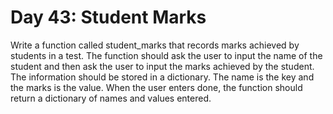 # Day 43: Student Marks
Write a function called student_marks that records marks
achieved by students in a test. The function should ask the user
to input the name of the student and then ask the user to input
the marks achieved by the student. The information should be
stored in a dictionary. The name is the key and the marks is the
value. When the user enters done, the function should return a
dictionary of names and values entered.